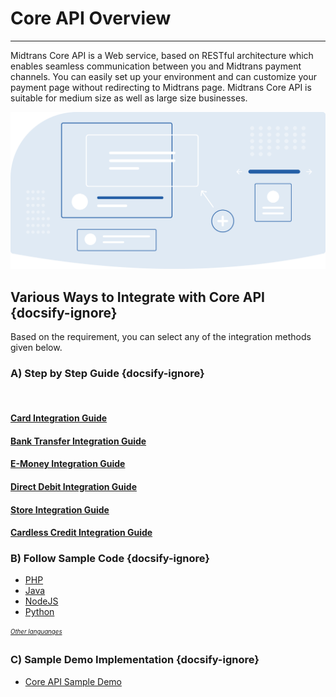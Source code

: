 # Core API Overview
<hr>
<!-- TODO: standardize linking accross Core API section -->
<!-- TODO: replace any <img> tag with markdown image format @done -->
Midtrans Core API is a Web service, based on RESTful architecture which enables seamless communication between you and Midtrans payment channels. You can easily set up your environment and can customize your payment page without redirecting to Midtrans page. Midtrans Core API is suitable for medium size as well as large size businesses.

![Core API Overview](./../../asset/image/core-api-overview.svg)

## Various Ways to Integrate with Core API {docsify-ignore}

Based on the requirement, you can select any of the integration methods given below.

### A) Step by Step Guide {docsify-ignore}
<br>
<div class="my-card">

#### [Card Integration Guide](/en/core-api/credit-card.md)
</div>
<div class="my-card">

#### [Bank Transfer Integration Guide](/en/core-api/bank-transfer.md)
</div>
<div class="my-card">

#### [E-Money Integration Guide](/en/core-api/e-wallet.md)
</div>
<div class="my-card">

#### [Direct Debit Integration Guide](/en/core-api/direct-debit.md)
</div>
<div class="my-card">

#### [Store Integration Guide](/en/core-api/convenience-store.md)
</div>
<div class="my-card">

#### [Cardless Credit Integration Guide](/en/core-api/cardless-credit.md)
</div>

### B) Follow Sample Code {docsify-ignore}
- [PHP](https://github.com/Midtrans/midtrans-php/tree/master/examples)
- [Java](https://github.com/Midtrans/midtrans-java/tree/master/example)
- [NodeJS](https://github.com/Midtrans/midtrans-nodejs-client/tree/master/examples)
- [Python](https://github.com/Midtrans/midtrans-python-client/tree/master/examples)

<sub><sup>[*Other languanges*](/en/technical-reference/library-plugin.md#language-library)</sup></sub>

### C) Sample Demo Implementation {docsify-ignore}
- [Core API Sample Demo](https://bit.ly/MidSampleApp)
